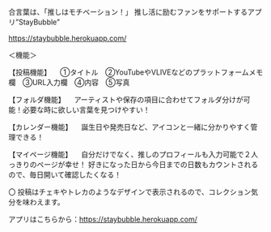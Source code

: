 
合言葉は、「推しはモチベーション！」
推し活に励むファンをサポートするアプリ”StayBubble”

https://staybubble.herokuapp.com/

＜機能＞

【投稿機能】
　①タイトル　②YouTubeやVLIVEなどのプラットフォームメモ欄　③URL入力欄　④内容　⑤写真

【フォルダ機能】
　アーティストや保存の項目に合わせてフォルダ分けが可能！必要な時に欲しい言葉を見つけやすい！

【カレンダー機能】
　誕生日や発売日など、アイコンと一緒に分かりやすく管理できる！
 
【マイページ機能】
　自分だけでなく、推しのプロフィールも入力可能で２人っきりのページが幸せ！
  好きになった日から今日までの日数もカウントされるので、毎日開いて確認したくなる！
  
〇 投稿はチェキやトレカのようなデザインで表示されるので、コレクション気分を味わえます。

アプリはこちらから：https://staybubble.herokuapp.com/
